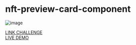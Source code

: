 # nft-preview-card-component
![image](https://github.com/JonathanManzanoDiaz/nft-preview-card-component/assets/43423216/c07cd448-b3f7-40f5-a9eb-26c861ec7c35)

[LINK CHALLENGE](https://www.frontendmentor.io/challenges/nft-preview-card-component-SbdUL_w0U)
<br>
[LIVE DEMO](https://jonathanmanzanodiaz.github.io/frontendmentor/ALL-CHALLENGES/001-nft-preview-card-component/)
